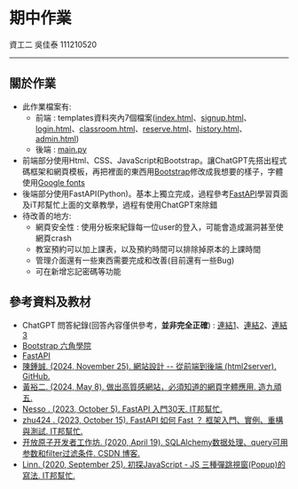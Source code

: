 # 期中作業
資工二 吳佳泰 111210520

---
## 關於作業
* 此作業檔案有:
    * 前端 : templates資料夾內7個檔案([index.html](templates/index.html)、[signup.html](templates/signup.html)、[login.html](templates/login.html)、[classroom.html](templates/classroom.html)、[reserve.html](templates/reserve.html)、[history.html](templates/history.html)、[admin.html](templates/admin.html))
    * 後端 : [main.py](main.py)
* 前端部分使用Html、CSS、JavaScript和Bootstrap。讓ChatGPT先搭出程式碼框架和網頁模板，再把裡面的東西用[Bootstrap](https://bootstrap5.hexschool.com/)修改成我想要的樣子，字體使用[Google fonts](https://fonts.google.com/)
* 後端部分使用FastAPI(Python)。基本上獨立完成，過程參考[FastAPI](https://fastapi.tiangolo.com/zh/#_6)學習頁面及iT邦幫忙上面的文章教學，過程有使用ChatGPT來除錯
* 待改善的地方:
    * 網頁安全性 : 使用分板來紀錄每一位user的登入，可能會造成漏洞甚至使網頁crash
    * 教室預約可以加上課表，以及預約時間可以排除掉原本的上課時間
    * 管理介面還有一些東西需要完成和改善(目前還有一些Bug)
    * 可在新增忘記密碼等功能

## 參考資料及教材

* ChatGPT 問答紀錄(回答內容僅供參考，**並非完全正確**) : [連結1](https://chatgpt.com/share/6727c745-91dc-800b-81b4-d777af93422d)、[連結2](https://chatgpt.com/share/6767c44d-9d70-800b-81a1-97a704dda528)、[連結3](https://chatgpt.com/share/6767c473-c614-800b-8c44-6af3e473f2e0)
* [Bootstrap 六角學院](https://bootstrap5.hexschool.com/)
* [FastAPI](https://fastapi.tiangolo.com/zh/#_6)
* [陳鍾誠. (2024, November 25). 網站設計 -- 從前端到後端 (html2server). GitHub.](https://github.com/cccbook/html2server)
* [黃裕二. (2024, May 8). 做出高質感網站，必須知道的網頁字體應用. 造九頑五.](https://make9.tw/wordpress/teaching/%E5%81%9A%E5%87%BA%E9%AB%98%E8%B3%AA%E6%84%9F%E7%B6%B2%E7%AB%99%EF%BC%8C%E5%BF%85%E9%A0%88%E7%9F%A5%E9%81%93%E7%9A%84%E7%B6%B2%E9%A0%81%E5%AD%97%E9%AB%94%E6%87%89%E7%94%A8/)
* [Nesso . (2023, October 5). FastAPI 入門30天. IT邦幫忙.](https://ithelp.ithome.com.tw/users/20152669/ironman/6306)
* [zhu424  . (2023, October 15). FastAPI 如何 Fast ？ 框架入門、實例、重構與測試. IT邦幫忙.](https://ithelp.ithome.com.tw/users/20152669/ironman/6306)
* [开放原子开发者工作坊. (2020, April 19). SQLAlchemy数据处理、query可用参数和filter过滤条件. CSDN 博客.](https://blog.csdn.net/ForsetiRe/article/details/105621425)
* [Linn. (2020, September 25). 初探JavaScript - JS 三種彈跳視窗(Popup)的寫法. IT邦幫忙.](https://ithelp.ithome.com.tw/articles/10243643)